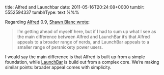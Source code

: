 title: Alfred and Launchbar
date: 2011-05-16T20:24:08+0000
tumblr: 5552594337
tumblrType: text
%%%

Regarding [Alfred][AA] 0.9, [Shawn Blanc wrote][A0SB]:

> I’m getting ahead of myself here, but if I had to sum up what I see as the main difference between Alfred and LaunchBar it’s that Alfred appeals to a broader range of nerds, and LaunchBar appeals to a smaller range of persnickety power users.

I would say the main difference is that Alfred is built up from a simple foundation, while [LaunchBar][L] is build out from a complex core. We’re making similar points: broader appeal comes with simplicity.

[A0SB]: http://shawnblanc.net/2011/05/alfred-09/
[AA]: http://www.alfredapp.com/
[L]: http://www.obdev.at/products/launchbar/
